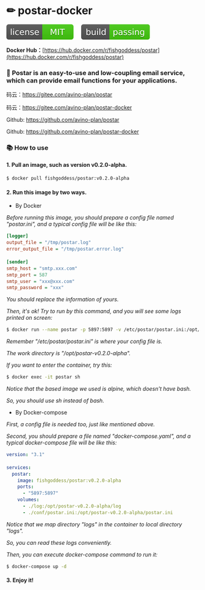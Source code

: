 # ✏ postar-docker

[![license](_icons/license.svg)](https://opensource.org/licenses/MIT)
[![build](_icons/build.svg)](_icons/build.svg)

**Docker Hub：**[https://hub.docker.com/r/fishgoddess/postar](https://hub.docker.com/r/fishgoddess/postar)

### 🔗 Postar is an easy-to-use and low-coupling email service, which can provide email functions for your applications.

码云：https://gitee.com/avino-plan/postar

码云：https://gitee.com/avino-plan/postar-docker

Github: https://github.com/avino-plan/postar

Github: https://github.com/avino-plan/postar-docker

### 📚 How to use

#### 1. Pull an image, such as version v0.2.0-alpha.

```bash
$ docker pull fishgoddess/postar:v0.2.0-alpha
```

#### 2. Run this image by two ways.

* By Docker

_Before running this image, you should prepare a config file named "postar.ini", and a typical config file will be like
this:_

```ini
[logger]
output_file = "/tmp/postar.log"
error_output_file = "/tmp/postar.error.log"

[sender]
smtp_host = "smtp.xxx.com"
smtp_port = 587
smtp_user = "xxx@xxx.com"
smtp_password = "xxx"
```

_You should replace the information of yours._

_Then, it's ok! Try to run by this command, and you will see some logs printed on screen:_

```bash
$ docker run --name postar -p 5897:5897 -v /etc/postar/postar.ini:/opt/postar-v0.2.0-alpha/conf/postar.ini -d fishgoddess/postar:v0.2.0-alpha
```

_Remember "/etc/postar/postar.ini" is where your config file is._

_The work directory is "/opt/postar-v0.2.0-alpha"._

_If you want to enter the container, try this:_

```bash
$ docker exec -it postar sh
```

_Notice that the based image we used is alpine, which doesn't have bash._

_So, you should use sh instead of bash._

* By Docker-compose

_First, a config file is needed too, just like mentioned above._

_Second, you should prepare a file named "docker-compose.yaml", and a typical docker-compose file will be like this:_

```yaml
version: "3.1"

services:
  postar:
    image: fishgoddess/postar:v0.2.0-alpha
    ports:
      - "5897:5897"
    volumes:
      - ./log:/opt/postar-v0.2.0-alpha/log
      - ./conf/postar.ini:/opt/postar-v0.2.0-alpha/postar.ini
```

_Notice that we map directory "logs" in the container to local directory "logs"._

_So, you can read these logs conveniently._

_Then, you can execute docker-compose command to run it:_

```bash
$ docker-compose up -d
```

#### 3. Enjoy it!
